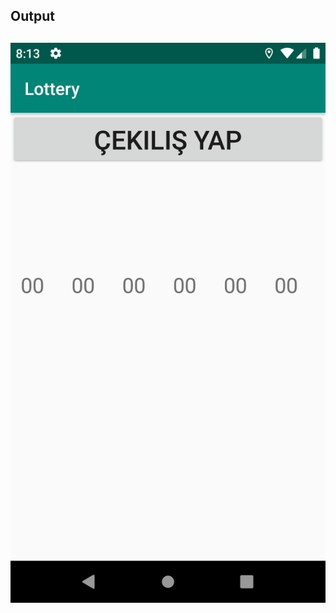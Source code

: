 ## Output <h2>
![Image of StudentList](https://github.com/mhkarazeybek/IEEEAndroidLessons/blob/master/Week2/Lottery/ss/output.png)